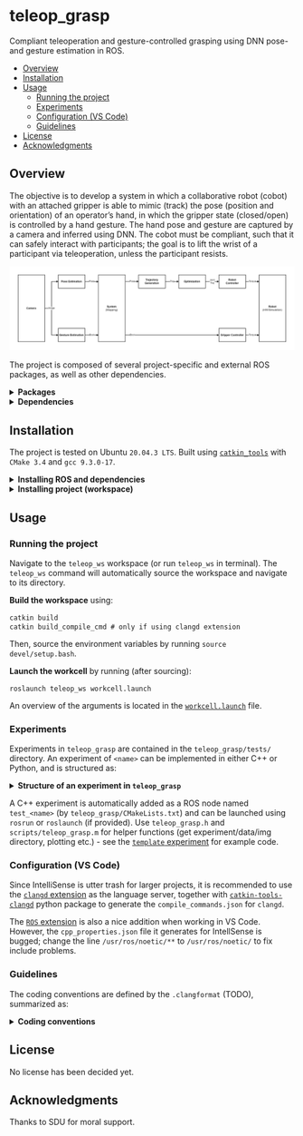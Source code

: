 # teleop_grasp
Compliant teleoperation and gesture-controlled grasping using DNN pose- and gesture estimation in ROS.

* [Overview](#overview)
* [Installation](#installation)
* [Usage](#usage)
	+ [Running the project](#running-the-project)
	+ [Experiments](#experiments)
	+ [Configuration (VS Code)](#configuration-vs-code)
	+ [Guidelines](#guidelines)
* [License](#license)
* [Acknowledgments](#acknowledgments)

## Overview

The objective is to develop a system in which a collaborative robot (cobot) with an attached gripper is able to mimic (track) the pose (position and orientation) of an operator’s hand, in which the gripper state (closed/open) is controlled by a hand gesture. The hand pose and gesture are captured by a camera and inferred using DNN. The cobot must be compliant, such that it can safely interact with participants; the goal is to lift the wrist of a participant via teleoperation, unless the participant resists.

![rovi-workcell](teleop_grasp/assets/img/teleop-grasp-pipeline.png)

The project is composed of several project-specific and external ROS packages, as well as other dependencies.

<details>
<summary><strong>Packages</strong></summary></br>

| Package         | Description                                                        |
|-----------------|--------------------------------------------------------------------|
|  `teleop_grasp` | Integration of packages to provide a teleoperation/grasp pipeline. |
| `arm_pose_est`  | Estimation of human arm pose using DNN.                            |
| `gesture_est`   | Estimation of gesture of human hand.                               |
| `franka_ros`    | Integration of Franka Panda into ROS/Gazebo.                       |
| `ros_utils`     | Collection of modern utilities for the ROS/Gazebo/MoveIt workflow. |
| `ros_testing`   | Simple framework for experiments in ROS.                           |
| `qp_oases`      |                                                                    |

For more information, please refer to the `README.md` of a specific package.

</details>

<details>
<summary><strong>Dependencies</strong></summary></br>

* [ROS (noetic)][ros] - framework for robot operation
* [Gazebo][gazebo] - robot simulation environment
* [rosdep] - management of ROS system dependecies
* [vcstool] - automated workspace configuration
* [catkin_tools] - command line tools for working with catkin workspaces

</details>

## Installation

The project is tested on Ubuntu `20.04.3 LTS`. Built using [`catkin_tools`][catkin_tools] with `CMake 3.4` and `gcc 9.3.0-17`.

<details>
<summary><strong>Installing ROS and dependencies</strong></summary></br>

1) Install ROS (Desktop-Full Install) and `rosdep` ([guide](http://wiki.ros.org/noetic/Installation/Ubuntu))
2) Install `vcstool` ([guide](https://github.com/dirk-thomas/vcstool#how-to-install-vcstool))
```
sudo apt install python3-vcstool
```
3) Install `catkin_tools` ([guide](https://catkin-tools.readthedocs.io/en/latest/installing.html#installing-on-ubuntu-with-apt-get))
```
sudo apt install python3-catkin-tools
```
4) Make sure you have Git SSH configured properly as per [this guide](https://docs.github.com/en/github/authenticating-to-github/connecting-to-github-with-ssh).

</details>

<details>
<summary><strong>Installing project (workspace)</strong></summary></br>

Navigate to where the workspace should be created (e.g. `~/Desktop`) and run:

```
wget --no-check-certificate --content-disposition https://github.com/teleop-grasp/teleop_grasp/raw/main/setup.bash && chmod +x setup.bash && source setup.bash
```
<!-- 
If the above doesn't work, then download [`setup.bash`](https://github.com/martinandrovich/rovi_system/raw/main/setup.bash) (← right click and save as) to where the workspace should be created. Open a terminal, navigate to the file, make it executable with `chmod +x setup.bash`, and execute the file in the current shell as `source setup.bash`. -->

</details>

## Usage

### Running the project

Navigate to the `teleop_ws` workspace (or run `teleop_ws` in terminal). The `teleop_ws` command will automatically source the workspace and navigate to its directory.

**Build the workspace** using:

```
catkin build
catkin build_compile_cmd # only if using clangd extension
```

Then, source the environment variables by running `source devel/setup.bash`. 

**Launch the workcell** by running (after sourcing):

```
roslaunch teleop_ws workcell.launch
```

An overview of the arguments is located in the [`workcell.launch`](teleop_grasp/launch/workcell.launch) file.

### Experiments

Experiments in `teleop_grasp` are contained in the `teleop_grasp/tests/` directory. An experiment of `<name>` can be implemented in either C++ or Python, and is structured as:

<details>
<summary><strong>Structure of an experiment in <code>teleop_grasp</code></strong></summary></br>

```
teleop_grasp/tests/                 # directory for all experiments in teleop_grasp
|
└── <name>/                        # experiment directory
    |
    ├── img/                       # exported plots
    ├── data/                      # directory with time-stamped trials
    |   ├── 20210105_000322/      
    |   └── ...
    |
    ├── test_<name>.cpp            # source code for experiment (ROS node named test_<name>)
    ├── test_<name>.py             # python code for experiment
    ├── test_<name>.launch         # launch file for experiment
    ├── test_<name>.m              # MATLAB code for data manipulation/plotting using export_fig
    └── README.md                  # documentation of experiment
```
</details>

A C++ experiment is automatically added as a ROS node named `test_<name>` (by `teleop_grasp/CMakeLists.txt`) and can be launched using `rosrun` or `roslaunch` (if provided). Use `teleop_grasp.h` and `scripts/teleop_grasp.m` for helper functions (get experiment/data/img directory, plotting etc.) - see the [`template` experiment](/teleop_grasp/tests/template) for example code.

### Configuration (VS Code)

Since IntelliSense is utter trash for larger projects, it is recommended to use the [`clangd` extension](https://marketplace.visualstudio.com/items?itemName=llvm-vs-code-extensions.vscode-clangd) as the language server, together with [`catkin-tools-clangd`](https://pypi.org/project/catkin-tools-clangd/) python package to generate the `compile_commands.json` for `clangd`.

The [`ROS` extension](https://marketplace.visualstudio.com/items?itemName=ms-iot.vscode-ros) is also a nice addition when working in VS Code. However, the `cpp_properties.json` file it generates for IntellSense is bugged; change the line `/usr/ros/noetic/**` to `/usr/ros/noetic/` to fix include problems.

### Guidelines

The coding conventions are defined by the `.clangformat` (TODO), summarized as:

<details>
<summary><strong>Coding conventions</code></strong></summary></br>

- Indent with tabs, align with spaces
- Comments in lower-case, add URLs to external resources
- Consistent interfaces accross the project (e.g. args and return values)
- Always review the code and examples of a package before adding new code
- Examples of methods/classes etc. is a must (in `/examples`)
- Commit in blocks of relevant code with short and descriptive messages (typically all lower-case)
- Proper includes, cmake and package manifest
- Segregate code properly in packages; generic utilities go in `ros_utils` pkg
- [ROS Best Practices](https://github.com/leggedrobotics/ros_best_practices/wiki)
</details>

## License

No license has been decided yet.

## Acknowledgments

Thanks to SDU for moral support.

<!-- LINKS -->

[semver]: http://semver.org/
[releases]: about:blank
[changelog]: CHANGELOG.md
[wiki]: about:blank

[ros]: http://wiki.ros.org/noetic
[gazebo]: http://gazebosim.org
[rosdep]: https://wiki.ros.org/rosdep
[vcstool]: https://github.com/dirk-thomas/vcstool
[catkin_tools]: https://catkin-tools.readthedocs.io
[export_fig]: https://se.mathworks.com/matlabcentral/fileexchange/23629-export_fig
[Ghostscript]: https://ghostscript.com/index.html
